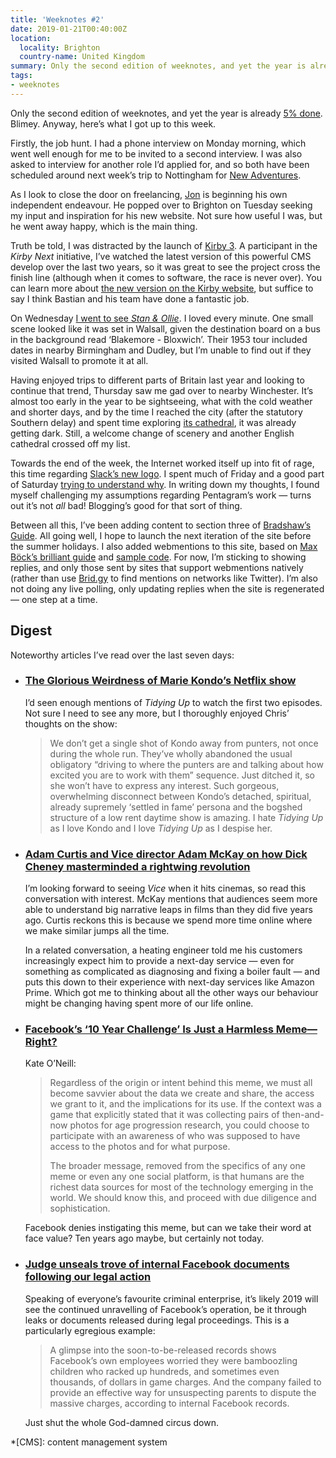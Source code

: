 ```yaml
---
title: 'Weeknotes #2'
date: 2019-01-21T00:40:00Z
location:
  locality: Brighton
  country-name: United Kingdom
summary: Only the second edition of weeknotes, and yet the year is already 5% done. Blimey.
tags:
- weeknotes
---
```

Only the second edition of weeknotes, and yet the year is already [5% done][1]. Blimey. Anyway, here’s what I got up to this week.

Firstly, the job hunt. I had a phone interview on Monday morning, which went well enough for me to be invited to a second interview. I was also asked to interview for another role I’d applied for, and so both have been scheduled around next week’s trip to Nottingham for [New Adventures][2].

As I look to close the door on freelancing, [Jon][3] is beginning his own independent endeavour. He popped over to Brighton on Tuesday seeking my input and inspiration for his new website. Not sure how useful I was, but he went away happy, which is the main thing.

Truth be told, I was distracted by the launch of [Kirby 3][4]. A participant in the *Kirby Next* initiative, I’ve watched the latest version of this powerful CMS develop over the last two years, so it was great to see the project cross the finish line (although when it comes to software, the race is never over). You can learn more about [the new version on the Kirby website][5], but suffice to say I think Bastian and his team have done a fantastic job.

On Wednesday [I went to see <cite>Stan & Ollie</cite>][6]. I loved every minute. One small scene looked like it was set in Walsall, given the destination board on a bus in the background read ‘Blakemore - Bloxwich’. Their 1953 tour included dates in nearby Birmingham and Dudley, but I’m unable to find out if they visited Walsall to promote it at all.

Having enjoyed trips to different parts of Britain last year and looking to continue that trend, Thursday saw me gad over to nearby Winchester. It’s almost too early in the year to be sightseeing, what with the cold weather and shorter days, and by the time I reached the city (after the statutory Southern delay) and spent time exploring [its cathedral][7], it was already getting dark. Still, a welcome change of scenery and another English cathedral crossed off my list.

Towards the end of the week, the Internet worked itself up into fit of rage, this time regarding [Slack’s new logo][8]. I spent much of Friday and a good part of Saturday [trying to understand why][9]. In writing down my thoughts, I found myself challenging my assumptions regarding Pentagram’s work — turns out it’s not *all* bad! Blogging’s good for that sort of thing.

Between all this, I’ve been adding content to section three of [Bradshaw’s Guide][10]. All going well, I hope to launch the next iteration of the site before the summer holidays. I also added webmentions to this site, based on [Max Böck’s brilliant guide][11] and [sample code][12]. For now, I’m sticking to showing replies, and only those sent by sites that support webmentions natively (rather than use [Brid.gy][13] to find mentions on networks like Twitter). I’m also not doing any live polling, only updating replies when the site is regenerated — one step at a time.

## Digest

Noteworthy articles I’ve read over the last seven days:

* ### [The Glorious Weirdness of Marie Kondo’s Netflix show][14]

    I’d seen enough mentions of <cite>Tidying Up</cite> to watch the first two episodes. Not sure I need to see any more, but I thoroughly enjoyed Chris’ thoughts on the show:

    > We don’t get a single shot of Kondo away from punters, not once during the whole run. They’ve wholly abandoned the usual obligatory “driving to where the punters are and talking about how excited you are to work with them” sequence. Just ditched it, so she won’t have to express any interest. Such gorgeous, overwhelming disconnect between Kondo’s detached, spiritual, already supremely ‘settled in fame’ persona and the bogshed structure of a low rent daytime show is amazing. I hate <cite>Tidying Up</cite> as I love Kondo and I love <cite>Tidying Up</cite> as I despise her.

* ### [Adam Curtis and Vice director Adam McKay on how Dick Cheney masterminded a rightwing revolution][15]

    I’m looking forward to seeing <cite>Vice</cite> when it hits cinemas, so read this conversation with interest. McKay mentions that audiences seem more able to understand big narrative leaps in films than they did five years ago. Curtis reckons this is because we spend more time online where we make similar jumps all the time.

    In a related conversation, a heating engineer told me his customers increasingly expect him to provide a next-day service — even for something as complicated as diagnosing and fixing a boiler fault — and puts this down to their experience with next-day services like Amazon Prime. Which got me to thinking about all the other ways our behaviour might be changing having spent more of our life online.

* ### [Facebook’s ‘10 Year Challenge’ Is Just a Harmless Meme—Right?][16]

    Kate O’Neill:

    > Regardless of the origin or intent behind this meme, we must all become savvier about the data we create and share, the access we grant to it, and the implications for its use. If the context was a game that explicitly stated that it was collecting pairs of then-and-now photos for age progression research, you could choose to participate with an awareness of who was supposed to have access to the photos and for what purpose.
    >
    > The broader message, removed from the specifics of any one meme or even any one social platform, is that humans are the richest data sources for most of the technology emerging in the world. We should know this, and proceed with due diligence and sophistication.

    Facebook denies instigating this meme, but can we take their word at face value? Ten years ago maybe, but certainly not today.

* ### [Judge unseals trove of internal Facebook documents following our legal action][17]

    Speaking of everyone’s favourite criminal enterprise, it’s likely 2019 will see the continued unravelling of Facebook’s operation, be it through leaks or documents released during legal proceedings. This is a particularly egregious example:

    > A glimpse into the soon-to-be-released records shows Facebook’s own employees worried they were bamboozling children who racked up hundreds, and sometimes even thousands, of dollars in game charges. And the company failed to provide an effective way for unsuspecting parents to dispute the massive charges, according to internal Facebook records.

    Just shut the whole God-damned circus down.

[1]: https://twitter.com/year_progress/status/1086503526098968576
[2]: https://newadventuresconf.com/2019/
[3]: https://roobottom.com
[4]: https://getkirby.com
[5]: https://getkirby.com/v3
[6]: /notes/1547680099
[7]: https://www.winchester-cathedral.org.uk
[8]: https://slackhq.com/say-hello-new-logo
[9]: /2019/01/slacks_new_logo
[10]: https://beta.bradshaws.guide
[11]: https://mxb.at/blog/using-webmentions-on-static-sites/
[12]: https://github.com/maxboeck/eleventy-webmentions
[13]: https://brid.gy
[14]: https://medium.com/@christt/477b3f51b014
[15]: https://www.theguardian.com/film/2019/jan/18/adam-curtis-and-vice-director-adam-mckay-on-how-dick-cheney-masterminded-a-rightwing-revolution
[16]: https://www.wired.com/story/facebook-10-year-meme-challenge/
[17]: https://www.revealnews.org/blog/a-judge-unsealed-a-trove-of-internal-facebook-documents-following-our-legal-action/

*[CMS]: content management system
